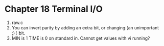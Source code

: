 Chapter 18 Terminal I/O
=======================
1. raw.c
2. You can invert parity by adding an extra bit, or changing (an unimportant ;) )
   bit.
3. MIN is 1 TIME is 0 on standard in. Cannot get values with vi running?
